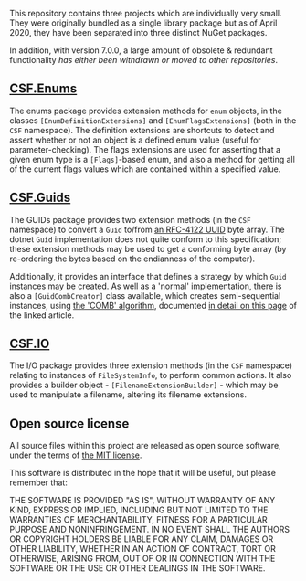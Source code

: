 This repository contains three projects which are individually very small.  They were originally bundled as a single
library package but as of April 2020, they have been separated into three distinct NuGet packages.

In addition, with version 7.0.0, a large amount of obsolete & redundant functionality *has either been withdrawn or moved to other repositories*.

## [CSF.Enums]
The enums package provides extension methods for `enum` objects, in the classes `[EnumDefinitionExtensions]` and
`[EnumFlagsExtensions]` (both in the `CSF` namespace).  The definition extensions are shortcuts to detect and assert
whether or not an object is a defined enum value (useful for parameter-checking). The flags extensions are used for
asserting that a given enum type is a `[Flags]`-based enum, and also a method for getting all of the current flags
values which are contained within a specified value.

[CSF.Enums]: https://www.nuget.org/packages/CSF.Enums/
[EnumDefinitionExtensions]: https://github.com/csf-dev/CSF.Utils/blob/v7.0.0/CSF.Enums/EnumDefinitionExtensions.cs
[EnumFlagsExtensions]: https://github.com/csf-dev/CSF.Utils/blob/v7.0.0/CSF.Enums/EnumFlagsExtensions.cs

## [CSF.Guids]
The GUIDs package provides two extension methods (in the `CSF` namespace) to convert a `Guid` to/from
[an RFC-4122 UUID] byte array.  The dotnet `Guid` implementation does not quite conform to this specification;
these extension methods may be used to get a conforming byte array (by re-ordering the bytes based on the
endianness of the computer).

Additionally, it provides an interface that defines a strategy by which `Guid` instances may be created.  As well
as a 'normal' implementation, there is also a `[GuidCombCreator]` class available, which creates semi-sequential
instances, using [the 'COMB' algorithm], documented [in detail on this page] of the linked article.

[CSF.Guids]: https://www.nuget.org/packages/CSF.Guids/
[GuidCombCreator]: https://github.com/csf-dev/CSF.Utils/blob/v7.0.0/CSF.Guids/GuidCombCreator.cs
[an RFC-4122 UUID]: https://tools.ietf.org/html/rfc4122
[the 'COMB' algorithm]: https://www.informit.com/articles/article.aspx?p=25862
[in detail on this page]: https://www.informit.com/articles/article.aspx?p=25862&amp;seqNum=7

## [CSF.IO]
The I/O package provides three extension methods (in the `CSF` namespace) relating to instances of `FileSystemInfo`,
to perform common actions.  It also provides a builder object - `[FilenameExtensionBuilder]` - which may be used to
manipulate a filename, altering its filename extensions.

[CSF.IO]: https://www.nuget.org/packages/CSF.IO/
[FilenameExtensionBuilder]: https://github.com/csf-dev/CSF.Utils/blob/v7.0.0/CSF.IO/FilenameExtensionBuilder.cs

## Open source license
All source files within this project are released as open source software,
under the terms of [the MIT license].

[the MIT license]: http://opensource.org/licenses/MIT

This software is distributed in the hope that it will be useful, but please
remember that:

THE SOFTWARE IS PROVIDED "AS IS", WITHOUT WARRANTY OF ANY KIND, EXPRESS OR
IMPLIED, INCLUDING BUT NOT LIMITED TO THE WARRANTIES OF MERCHANTABILITY,
FITNESS FOR A PARTICULAR PURPOSE AND NONINFRINGEMENT. IN NO EVENT SHALL THE
AUTHORS OR COPYRIGHT HOLDERS BE LIABLE FOR ANY CLAIM, DAMAGES OR OTHER
LIABILITY, WHETHER IN AN ACTION OF CONTRACT, TORT OR OTHERWISE, ARISING FROM,
OUT OF OR IN CONNECTION WITH THE SOFTWARE OR THE USE OR OTHER DEALINGS IN
THE SOFTWARE.
